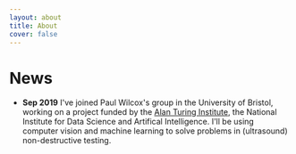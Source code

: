 ```yaml
---
layout: about
title: About
cover: false
---
```


<!--author-->

# News

* **Sep 2019** I've joined Paul Wilcox's group in the University of Bristol, working on a project funded by the [Alan Turing Institute][tur], the National Institute for Data Science and Artifical Intelligence. I'll be using computer vision and machine learning to solve problems in (ultrasound) non-destructive testing.

[tur]: https://www.turing.ac.uk/
